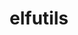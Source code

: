 ---
title: "elfutils"
layout: cache
categories: [package, develop]
meta: {"versions": ["0.186", "0.188", "0.189"], "compilers": ["gcc@=11.1.0", "gcc@=11.3.0", "gcc@=7.3.1", "gcc@=7.5.0", "oneapi@=2023.0.0", "oneapi@=2023.2.0"], "oss": ["amzn2", "ubuntu18.04", "ubuntu20.04", "ubuntu22.04"], "platforms": ["linux"], "targets": ["aarch64", "graviton2", "neoverse_n1", "ppc64le", "x86_64", "x86_64_v3"], "stacks": ["data-vis-sdk", "e4s", "e4s-oneapi", "e4s-power", "gpu-tests", "ml-linux-x86_64-rocm", "radiuss", "radiuss-aws", "radiuss-aws-aarch64", "root", "tutorial"], "num_specs": 75, "num_specs_by_stack": {"root": 75, "radiuss-aws-aarch64": 25, "radiuss-aws": 13, "ml-linux-x86_64-rocm": 8, "tutorial": 17, "radiuss": 16, "e4s-power": 4, "e4s-oneapi": 5, "gpu-tests": 4, "e4s": 4, "data-vis-sdk": 3}}
spec_details: [{"hash": "xpvce6hctidb6j6lhf72vfvb7spoipfh", "compiler": "gcc@=7.3.1", "versions": ["0.186"], "os": "amzn2", "platform": "linux", "target": "aarch64", "variants": ["~bzip2", "~debuginfod", "+nls", "~xz"], "stacks": ["root", "radiuss-aws-aarch64"], "size": "-", "tarball": "https://binaries.spack.io/develop/build_cache/linux-amzn2-aarch64/gcc-7.3.1/elfutils-0.186/linux-amzn2-aarch64-gcc-7.3.1-elfutils-0.186-xpvce6hctidb6j6lhf72vfvb7spoipfh.spack"}, {"hash": "3w3rmzmqxff7f66hko2ctra6ag7rkcar", "compiler": "gcc@=7.3.1", "versions": ["0.186"], "os": "amzn2", "platform": "linux", "target": "aarch64", "variants": ["~bzip2", "~debuginfod", "+nls", "~xz"], "stacks": ["root", "radiuss-aws-aarch64"], "size": "-", "tarball": "https://binaries.spack.io/develop/build_cache/linux-amzn2-aarch64/gcc-7.3.1/elfutils-0.186/linux-amzn2-aarch64-gcc-7.3.1-elfutils-0.186-3w3rmzmqxff7f66hko2ctra6ag7rkcar.spack"}, {"hash": "ju2z6uukwvncogq7mcjjba3kpxfiwhkq", "compiler": "gcc@=7.3.1", "versions": ["0.189"], "os": "amzn2", "platform": "linux", "target": "aarch64", "variants": ["build_system=autotools", "~bzip2", "~debuginfod", "+nls", "~xz", "~zstd"], "stacks": ["root", "radiuss-aws-aarch64"], "size": "-", "tarball": "https://binaries.spack.io/develop/build_cache/linux-amzn2-aarch64/gcc-7.3.1/elfutils-0.189/linux-amzn2-aarch64-gcc-7.3.1-elfutils-0.189-ju2z6uukwvncogq7mcjjba3kpxfiwhkq.spack"}, {"hash": "6jj45xgkgu2l43dyk5bxq5ajeouhpmwk", "compiler": "gcc@=7.3.1", "versions": ["0.186"], "os": "amzn2", "platform": "linux", "target": "aarch64", "variants": ["~bzip2", "~debuginfod", "+nls", "~xz"], "stacks": ["root", "radiuss-aws-aarch64"], "size": "-", "tarball": "https://binaries.spack.io/develop/build_cache/linux-amzn2-aarch64/gcc-7.3.1/elfutils-0.186/linux-amzn2-aarch64-gcc-7.3.1-elfutils-0.186-6jj45xgkgu2l43dyk5bxq5ajeouhpmwk.spack"}, {"hash": "qxjgxkwlzhhztft22v2hymscfv2va6aa", "compiler": "gcc@=7.3.1", "versions": ["0.186"], "os": "amzn2", "platform": "linux", "target": "aarch64", "variants": ["~bzip2", "~debuginfod", "+nls", "~xz"], "stacks": ["root", "radiuss-aws-aarch64"], "size": "-", "tarball": "https://binaries.spack.io/develop/build_cache/linux-amzn2-aarch64/gcc-7.3.1/elfutils-0.186/linux-amzn2-aarch64-gcc-7.3.1-elfutils-0.186-qxjgxkwlzhhztft22v2hymscfv2va6aa.spack"}, {"hash": "dmlyrj4yqt5qxak7giy7v6u32i5ds4f5", "compiler": "gcc@=7.3.1", "versions": ["0.186"], "os": "amzn2", "platform": "linux", "target": "aarch64", "variants": ["~bzip2", "~debuginfod", "+nls", "~xz"], "stacks": ["root", "radiuss-aws-aarch64"], "size": "-", "tarball": "https://binaries.spack.io/develop/build_cache/linux-amzn2-aarch64/gcc-7.3.1/elfutils-0.186/linux-amzn2-aarch64-gcc-7.3.1-elfutils-0.186-dmlyrj4yqt5qxak7giy7v6u32i5ds4f5.spack"}, {"hash": "3ya5dcn62k7llxeh4tsyl7xjymggbgy5", "compiler": "gcc@=7.3.1", "versions": ["0.188"], "os": "amzn2", "platform": "linux", "target": "aarch64", "variants": ["build_system=autotools", "~bzip2", "~debuginfod", "+nls", "~xz", "~zstd"], "stacks": ["root", "radiuss-aws-aarch64"], "size": "-", "tarball": "https://binaries.spack.io/develop/build_cache/linux-amzn2-aarch64/gcc-7.3.1/elfutils-0.188/linux-amzn2-aarch64-gcc-7.3.1-elfutils-0.188-3ya5dcn62k7llxeh4tsyl7xjymggbgy5.spack"}, {"hash": "grpik2sqac2gifxpuk7g5jg6wukqapia", "compiler": "gcc@=7.3.1", "versions": ["0.189"], "os": "amzn2", "platform": "linux", "target": "aarch64", "variants": ["build_system=autotools", "~bzip2", "~debuginfod", "+nls", "~xz", "~zstd"], "stacks": ["root", "radiuss-aws-aarch64"], "size": "-", "tarball": "https://binaries.spack.io/develop/build_cache/linux-amzn2-aarch64/gcc-7.3.1/elfutils-0.189/linux-amzn2-aarch64-gcc-7.3.1-elfutils-0.189-grpik2sqac2gifxpuk7g5jg6wukqapia.spack"}, {"hash": "kdnyejj7uley2v35l3xik4ujt2ahlsgr", "compiler": "gcc@=7.3.1", "versions": ["0.189"], "os": "amzn2", "platform": "linux", "target": "aarch64", "variants": ["build_system=autotools", "~bzip2", "~debuginfod", "+nls", "~xz", "~zstd"], "stacks": ["root", "radiuss-aws-aarch64"], "size": "-", "tarball": "https://binaries.spack.io/develop/build_cache/linux-amzn2-aarch64/gcc-7.3.1/elfutils-0.189/linux-amzn2-aarch64-gcc-7.3.1-elfutils-0.189-kdnyejj7uley2v35l3xik4ujt2ahlsgr.spack"}, {"hash": "xlpz2kbtqggi3nxyklnyuu5pxtb76bpf", "compiler": "gcc@=7.3.1", "versions": ["0.189"], "os": "amzn2", "platform": "linux", "target": "aarch64", "variants": ["build_system=autotools", "~bzip2", "~debuginfod", "+nls", "~xz", "~zstd"], "stacks": ["root", "radiuss-aws-aarch64"], "size": "-", "tarball": "https://binaries.spack.io/develop/build_cache/linux-amzn2-aarch64/gcc-7.3.1/elfutils-0.189/linux-amzn2-aarch64-gcc-7.3.1-elfutils-0.189-xlpz2kbtqggi3nxyklnyuu5pxtb76bpf.spack"}, {"hash": "v7zao6fvfap36caqugueixawxhjcmskm", "compiler": "gcc@=7.3.1", "versions": ["0.189"], "os": "amzn2", "platform": "linux", "target": "aarch64", "variants": ["build_system=autotools", "~bzip2", "~debuginfod", "+nls", "~xz", "~zstd"], "stacks": ["root", "radiuss-aws-aarch64"], "size": "-", "tarball": "https://binaries.spack.io/develop/build_cache/linux-amzn2-aarch64/gcc-7.3.1/elfutils-0.189/linux-amzn2-aarch64-gcc-7.3.1-elfutils-0.189-v7zao6fvfap36caqugueixawxhjcmskm.spack"}, {"hash": "mvnp7logbddi6hcdxwwr44lhmpqrb2dh", "compiler": "gcc@=7.3.1", "versions": ["0.189"], "os": "amzn2", "platform": "linux", "target": "aarch64", "variants": ["build_system=autotools", "~debuginfod", "+nls"], "stacks": ["root", "radiuss-aws-aarch64"], "size": "-", "tarball": "https://binaries.spack.io/develop/build_cache/linux-amzn2-aarch64/gcc-7.3.1/elfutils-0.189/linux-amzn2-aarch64-gcc-7.3.1-elfutils-0.189-mvnp7logbddi6hcdxwwr44lhmpqrb2dh.spack"}, {"hash": "vqbxrjzzspt5spedh5zhlm2ajrikicdr", "compiler": "gcc@=7.3.1", "versions": ["0.186"], "os": "amzn2", "platform": "linux", "target": "graviton2", "variants": ["~bzip2", "~debuginfod", "+nls", "~xz"], "stacks": ["root", "radiuss-aws-aarch64"], "size": "-", "tarball": "https://binaries.spack.io/develop/build_cache/linux-amzn2-graviton2/gcc-7.3.1/elfutils-0.186/linux-amzn2-graviton2-gcc-7.3.1-elfutils-0.186-vqbxrjzzspt5spedh5zhlm2ajrikicdr.spack"}, {"hash": "ao3a47gkoo3j2g4pdpvxqph2mcpufzlu", "compiler": "gcc@=7.3.1", "versions": ["0.186"], "os": "amzn2", "platform": "linux", "target": "graviton2", "variants": ["~bzip2", "~debuginfod", "+nls", "~xz"], "stacks": ["root", "radiuss-aws-aarch64"], "size": "-", "tarball": "https://binaries.spack.io/develop/build_cache/linux-amzn2-graviton2/gcc-7.3.1/elfutils-0.186/linux-amzn2-graviton2-gcc-7.3.1-elfutils-0.186-ao3a47gkoo3j2g4pdpvxqph2mcpufzlu.spack"}, {"hash": "v6djdtgintgqey3zpjmkbcwonjkeejdz", "compiler": "gcc@=7.3.1", "versions": ["0.186"], "os": "amzn2", "platform": "linux", "target": "graviton2", "variants": ["~bzip2", "~debuginfod", "+nls", "~xz"], "stacks": ["root", "radiuss-aws-aarch64"], "size": "-", "tarball": "https://binaries.spack.io/develop/build_cache/linux-amzn2-graviton2/gcc-7.3.1/elfutils-0.186/linux-amzn2-graviton2-gcc-7.3.1-elfutils-0.186-v6djdtgintgqey3zpjmkbcwonjkeejdz.spack"}, {"hash": "7ohrxmtwppl737udnyhtatfl2bocsxl7", "compiler": "gcc@=7.3.1", "versions": ["0.186"], "os": "amzn2", "platform": "linux", "target": "graviton2", "variants": ["~bzip2", "~debuginfod", "+nls", "~xz"], "stacks": ["root", "radiuss-aws-aarch64"], "size": "-", "tarball": "https://binaries.spack.io/develop/build_cache/linux-amzn2-graviton2/gcc-7.3.1/elfutils-0.186/linux-amzn2-graviton2-gcc-7.3.1-elfutils-0.186-7ohrxmtwppl737udnyhtatfl2bocsxl7.spack"}, {"hash": "jggmmorzrdq7cqlhkkjjogpwufuwmeuq", "compiler": "gcc@=7.3.1", "versions": ["0.186"], "os": "amzn2", "platform": "linux", "target": "graviton2", "variants": ["~bzip2", "~debuginfod", "+nls", "~xz"], "stacks": ["root", "radiuss-aws-aarch64"], "size": "-", "tarball": "https://binaries.spack.io/develop/build_cache/linux-amzn2-graviton2/gcc-7.3.1/elfutils-0.186/linux-amzn2-graviton2-gcc-7.3.1-elfutils-0.186-jggmmorzrdq7cqlhkkjjogpwufuwmeuq.spack"}, {"hash": "i4rrif3gqp4sptnxfrg4i75cblfix55p", "compiler": "gcc@=7.3.1", "versions": ["0.186"], "os": "amzn2", "platform": "linux", "target": "graviton2", "variants": ["~bzip2", "~debuginfod", "+nls", "~xz"], "stacks": ["root", "radiuss-aws-aarch64"], "size": "-", "tarball": "https://binaries.spack.io/develop/build_cache/linux-amzn2-graviton2/gcc-7.3.1/elfutils-0.186/linux-amzn2-graviton2-gcc-7.3.1-elfutils-0.186-i4rrif3gqp4sptnxfrg4i75cblfix55p.spack"}, {"hash": "ghz5h3gaatbpsag4pp4md7b7enpecstf", "compiler": "gcc@=7.3.1", "versions": ["0.189"], "os": "amzn2", "platform": "linux", "target": "neoverse_n1", "variants": ["build_system=autotools", "~bzip2", "~debuginfod", "+nls", "~xz", "~zstd"], "stacks": ["root", "radiuss-aws-aarch64"], "size": "-", "tarball": "https://binaries.spack.io/develop/build_cache/linux-amzn2-neoverse_n1/gcc-7.3.1/elfutils-0.189/linux-amzn2-neoverse_n1-gcc-7.3.1-elfutils-0.189-ghz5h3gaatbpsag4pp4md7b7enpecstf.spack"}, {"hash": "xxt7dbkdmy4lioyhpjq6i7cjzgga5o3k", "compiler": "gcc@=7.3.1", "versions": ["0.189"], "os": "amzn2", "platform": "linux", "target": "neoverse_n1", "variants": ["build_system=autotools", "~bzip2", "~debuginfod", "+nls", "~xz", "~zstd"], "stacks": ["root", "radiuss-aws-aarch64"], "size": "-", "tarball": "https://binaries.spack.io/develop/build_cache/linux-amzn2-neoverse_n1/gcc-7.3.1/elfutils-0.189/linux-amzn2-neoverse_n1-gcc-7.3.1-elfutils-0.189-xxt7dbkdmy4lioyhpjq6i7cjzgga5o3k.spack"}, {"hash": "nxulngmqdblqjuq4kax7hzypaieca56a", "compiler": "gcc@=7.3.1", "versions": ["0.188"], "os": "amzn2", "platform": "linux", "target": "neoverse_n1", "variants": ["build_system=autotools", "~bzip2", "~debuginfod", "+nls", "~xz", "~zstd"], "stacks": ["root", "radiuss-aws-aarch64"], "size": "-", "tarball": "https://binaries.spack.io/develop/build_cache/linux-amzn2-neoverse_n1/gcc-7.3.1/elfutils-0.188/linux-amzn2-neoverse_n1-gcc-7.3.1-elfutils-0.188-nxulngmqdblqjuq4kax7hzypaieca56a.spack"}, {"hash": "wh5mh5e4wmk722old6p2ddqmtosbmg2d", "compiler": "gcc@=7.3.1", "versions": ["0.189"], "os": "amzn2", "platform": "linux", "target": "neoverse_n1", "variants": ["build_system=autotools", "~debuginfod", "+nls"], "stacks": ["root", "radiuss-aws-aarch64"], "size": "-", "tarball": "https://binaries.spack.io/develop/build_cache/linux-amzn2-neoverse_n1/gcc-7.3.1/elfutils-0.189/linux-amzn2-neoverse_n1-gcc-7.3.1-elfutils-0.189-wh5mh5e4wmk722old6p2ddqmtosbmg2d.spack"}, {"hash": "htdd2otoj7eorqijh4ekfxpskmxtjpj5", "compiler": "gcc@=7.3.1", "versions": ["0.189"], "os": "amzn2", "platform": "linux", "target": "neoverse_n1", "variants": ["build_system=autotools", "~bzip2", "~debuginfod", "+nls", "~xz", "~zstd"], "stacks": ["root", "radiuss-aws-aarch64"], "size": "-", "tarball": "https://binaries.spack.io/develop/build_cache/linux-amzn2-neoverse_n1/gcc-7.3.1/elfutils-0.189/linux-amzn2-neoverse_n1-gcc-7.3.1-elfutils-0.189-htdd2otoj7eorqijh4ekfxpskmxtjpj5.spack"}, {"hash": "4i6hliezye64k27lfwe4at3k7uvdcod4", "compiler": "gcc@=7.3.1", "versions": ["0.189"], "os": "amzn2", "platform": "linux", "target": "neoverse_n1", "variants": ["build_system=autotools", "~bzip2", "~debuginfod", "+nls", "~xz", "~zstd"], "stacks": ["root", "radiuss-aws-aarch64"], "size": "-", "tarball": "https://binaries.spack.io/develop/build_cache/linux-amzn2-neoverse_n1/gcc-7.3.1/elfutils-0.189/linux-amzn2-neoverse_n1-gcc-7.3.1-elfutils-0.189-4i6hliezye64k27lfwe4at3k7uvdcod4.spack"}, {"hash": "pdszdqvhg4uox3fkoqswegh6dy7firx6", "compiler": "gcc@=7.3.1", "versions": ["0.189"], "os": "amzn2", "platform": "linux", "target": "neoverse_n1", "variants": ["build_system=autotools", "~bzip2", "~debuginfod", "+nls", "~xz", "~zstd"], "stacks": ["root", "radiuss-aws-aarch64"], "size": "-", "tarball": "https://binaries.spack.io/develop/build_cache/linux-amzn2-neoverse_n1/gcc-7.3.1/elfutils-0.189/linux-amzn2-neoverse_n1-gcc-7.3.1-elfutils-0.189-pdszdqvhg4uox3fkoqswegh6dy7firx6.spack"}, {"hash": "xje5j47ma664yapprbjjurvgw53d4oqk", "compiler": "gcc@=7.3.1", "versions": ["0.186"], "os": "amzn2", "platform": "linux", "target": "x86_64_v3", "variants": ["~bzip2", "~debuginfod", "+nls", "~xz"], "stacks": ["root", "radiuss-aws"], "size": "-", "tarball": "https://binaries.spack.io/develop/build_cache/linux-amzn2-x86_64_v3/gcc-7.3.1/elfutils-0.186/linux-amzn2-x86_64_v3-gcc-7.3.1-elfutils-0.186-xje5j47ma664yapprbjjurvgw53d4oqk.spack"}, {"hash": "axp4atgksh4tawicjxeugwsf7gla2fqt", "compiler": "gcc@=7.3.1", "versions": ["0.189"], "os": "amzn2", "platform": "linux", "target": "x86_64_v3", "variants": ["build_system=autotools", "~bzip2", "~debuginfod", "+nls", "~xz", "~zstd"], "stacks": ["root", "radiuss-aws", "ml-linux-x86_64-rocm"], "size": "-", "tarball": "https://binaries.spack.io/develop/build_cache/linux-amzn2-x86_64_v3/gcc-7.3.1/elfutils-0.189/linux-amzn2-x86_64_v3-gcc-7.3.1-elfutils-0.189-axp4atgksh4tawicjxeugwsf7gla2fqt.spack"}, {"hash": "dqmw47b5rxktktoap5i2nkbkami3n4hc", "compiler": "gcc@=7.3.1", "versions": ["0.188"], "os": "amzn2", "platform": "linux", "target": "x86_64_v3", "variants": ["build_system=autotools", "~bzip2", "~debuginfod", "+nls", "~xz", "~zstd"], "stacks": ["root", "radiuss-aws"], "size": "-", "tarball": "https://binaries.spack.io/develop/build_cache/linux-amzn2-x86_64_v3/gcc-7.3.1/elfutils-0.188/linux-amzn2-x86_64_v3-gcc-7.3.1-elfutils-0.188-dqmw47b5rxktktoap5i2nkbkami3n4hc.spack"}, {"hash": "mdaehaj5lmt5ykq5w5a6yilgaatva5lj", "compiler": "gcc@=7.3.1", "versions": ["0.186"], "os": "amzn2", "platform": "linux", "target": "x86_64_v3", "variants": ["~bzip2", "~debuginfod", "+nls", "~xz"], "stacks": ["root", "radiuss-aws"], "size": "-", "tarball": "https://binaries.spack.io/develop/build_cache/linux-amzn2-x86_64_v3/gcc-7.3.1/elfutils-0.186/linux-amzn2-x86_64_v3-gcc-7.3.1-elfutils-0.186-mdaehaj5lmt5ykq5w5a6yilgaatva5lj.spack"}, {"hash": "24urgv5fzmdg4emosp2fa5jp2m7kml2z", "compiler": "gcc@=7.3.1", "versions": ["0.186"], "os": "amzn2", "platform": "linux", "target": "x86_64_v3", "variants": ["~bzip2", "~debuginfod", "+nls", "~xz"], "stacks": ["root", "radiuss-aws"], "size": "-", "tarball": "https://binaries.spack.io/develop/build_cache/linux-amzn2-x86_64_v3/gcc-7.3.1/elfutils-0.186/linux-amzn2-x86_64_v3-gcc-7.3.1-elfutils-0.186-24urgv5fzmdg4emosp2fa5jp2m7kml2z.spack"}, {"hash": "ydu4i2eijmse4gdxvfoka5heqcjfted7", "compiler": "gcc@=7.3.1", "versions": ["0.186"], "os": "amzn2", "platform": "linux", "target": "x86_64_v3", "variants": ["~bzip2", "~debuginfod", "+nls", "~xz"], "stacks": ["root", "radiuss-aws"], "size": "-", "tarball": "https://binaries.spack.io/develop/build_cache/linux-amzn2-x86_64_v3/gcc-7.3.1/elfutils-0.186/linux-amzn2-x86_64_v3-gcc-7.3.1-elfutils-0.186-ydu4i2eijmse4gdxvfoka5heqcjfted7.spack"}, {"hash": "5qpfzxlkeov5zsp2m4yrz7kaueed4qtp", "compiler": "gcc@=7.3.1", "versions": ["0.186"], "os": "amzn2", "platform": "linux", "target": "x86_64_v3", "variants": ["~bzip2", "~debuginfod", "+nls", "~xz"], "stacks": ["root", "radiuss-aws"], "size": "-", "tarball": "https://binaries.spack.io/develop/build_cache/linux-amzn2-x86_64_v3/gcc-7.3.1/elfutils-0.186/linux-amzn2-x86_64_v3-gcc-7.3.1-elfutils-0.186-5qpfzxlkeov5zsp2m4yrz7kaueed4qtp.spack"}, {"hash": "s6bffmfg5rgceotqzcaeyfh2ihg2p34g", "compiler": "gcc@=7.3.1", "versions": ["0.186"], "os": "amzn2", "platform": "linux", "target": "x86_64_v3", "variants": ["~bzip2", "~debuginfod", "+nls", "~xz"], "stacks": ["root", "radiuss-aws"], "size": "-", "tarball": "https://binaries.spack.io/develop/build_cache/linux-amzn2-x86_64_v3/gcc-7.3.1/elfutils-0.186/linux-amzn2-x86_64_v3-gcc-7.3.1-elfutils-0.186-s6bffmfg5rgceotqzcaeyfh2ihg2p34g.spack"}, {"hash": "l2df6funq2sd2cbkzbwy3azcxnzfx37i", "compiler": "gcc@=7.3.1", "versions": ["0.189"], "os": "amzn2", "platform": "linux", "target": "x86_64_v3", "variants": ["build_system=autotools", "~bzip2", "~debuginfod", "+nls", "~xz", "~zstd"], "stacks": ["root", "radiuss-aws"], "size": "-", "tarball": "https://binaries.spack.io/develop/build_cache/linux-amzn2-x86_64_v3/gcc-7.3.1/elfutils-0.189/linux-amzn2-x86_64_v3-gcc-7.3.1-elfutils-0.189-l2df6funq2sd2cbkzbwy3azcxnzfx37i.spack"}, {"hash": "quo5x3rm3qmjryffuk7b63cqmxkoicfu", "compiler": "gcc@=7.3.1", "versions": ["0.189"], "os": "amzn2", "platform": "linux", "target": "x86_64_v3", "variants": ["build_system=autotools", "~bzip2", "~debuginfod", "+nls", "~xz", "~zstd"], "stacks": ["root", "radiuss-aws"], "size": "-", "tarball": "https://binaries.spack.io/develop/build_cache/linux-amzn2-x86_64_v3/gcc-7.3.1/elfutils-0.189/linux-amzn2-x86_64_v3-gcc-7.3.1-elfutils-0.189-quo5x3rm3qmjryffuk7b63cqmxkoicfu.spack"}, {"hash": "45b3qiwsn4pyudvnq2k4nalsvzhtkkhj", "compiler": "gcc@=7.3.1", "versions": ["0.189"], "os": "amzn2", "platform": "linux", "target": "x86_64_v3", "variants": ["build_system=autotools", "~bzip2", "~debuginfod", "+nls", "~xz", "~zstd"], "stacks": ["root", "radiuss-aws", "ml-linux-x86_64-rocm"], "size": "-", "tarball": "https://binaries.spack.io/develop/build_cache/linux-amzn2-x86_64_v3/gcc-7.3.1/elfutils-0.189/linux-amzn2-x86_64_v3-gcc-7.3.1-elfutils-0.189-45b3qiwsn4pyudvnq2k4nalsvzhtkkhj.spack"}, {"hash": "blyk2bb2aynctze2ythatlangeaugzh2", "compiler": "gcc@=7.3.1", "versions": ["0.189"], "os": "amzn2", "platform": "linux", "target": "x86_64_v3", "variants": ["build_system=autotools", "~debuginfod", "+nls"], "stacks": ["root", "radiuss-aws"], "size": "-", "tarball": "https://binaries.spack.io/develop/build_cache/linux-amzn2-x86_64_v3/gcc-7.3.1/elfutils-0.189/linux-amzn2-x86_64_v3-gcc-7.3.1-elfutils-0.189-blyk2bb2aynctze2ythatlangeaugzh2.spack"}, {"hash": "667ezptr4fkg3gzniirxg4kolo37szlk", "compiler": "gcc@=7.3.1", "versions": ["0.189"], "os": "amzn2", "platform": "linux", "target": "x86_64_v3", "variants": ["build_system=autotools", "~bzip2", "~debuginfod", "+nls", "~xz", "~zstd"], "stacks": ["root", "radiuss-aws", "ml-linux-x86_64-rocm"], "size": "-", "tarball": "https://binaries.spack.io/develop/build_cache/linux-amzn2-x86_64_v3/gcc-7.3.1/elfutils-0.189/linux-amzn2-x86_64_v3-gcc-7.3.1-elfutils-0.189-667ezptr4fkg3gzniirxg4kolo37szlk.spack"}, {"hash": "buw4tbjaz7sqxuqqkrknth7zh3chc6m3", "compiler": "gcc@=7.5.0", "versions": ["0.186"], "os": "ubuntu18.04", "platform": "linux", "target": "x86_64", "variants": ["~bzip2", "~debuginfod", "+nls", "~xz"], "stacks": ["root", "tutorial", "radiuss"], "size": "-", "tarball": "https://binaries.spack.io/develop/build_cache/linux-ubuntu18.04-x86_64/gcc-7.5.0/elfutils-0.186/linux-ubuntu18.04-x86_64-gcc-7.5.0-elfutils-0.186-buw4tbjaz7sqxuqqkrknth7zh3chc6m3.spack"}, {"hash": "hpg5q6j2rh3kw47lyuyltoupiyrivliq", "compiler": "gcc@=7.5.0", "versions": ["0.186"], "os": "ubuntu18.04", "platform": "linux", "target": "x86_64", "variants": ["~bzip2", "~debuginfod", "+nls", "~xz"], "stacks": ["root", "tutorial", "radiuss"], "size": "-", "tarball": "https://binaries.spack.io/develop/build_cache/linux-ubuntu18.04-x86_64/gcc-7.5.0/elfutils-0.186/linux-ubuntu18.04-x86_64-gcc-7.5.0-elfutils-0.186-hpg5q6j2rh3kw47lyuyltoupiyrivliq.spack"}, {"hash": "jzgkzlv6itoqnrjbz2eirhdycu4cwpk3", "compiler": "gcc@=7.5.0", "versions": ["0.186"], "os": "ubuntu18.04", "platform": "linux", "target": "x86_64", "variants": ["~bzip2", "~debuginfod", "+nls", "~xz"], "stacks": ["root", "tutorial", "radiuss"], "size": "-", "tarball": "https://binaries.spack.io/develop/build_cache/linux-ubuntu18.04-x86_64/gcc-7.5.0/elfutils-0.186/linux-ubuntu18.04-x86_64-gcc-7.5.0-elfutils-0.186-jzgkzlv6itoqnrjbz2eirhdycu4cwpk3.spack"}, {"hash": "rcrcxl3zhckht6q5pqgljirqbnstab5k", "compiler": "gcc@=7.5.0", "versions": ["0.186"], "os": "ubuntu18.04", "platform": "linux", "target": "x86_64", "variants": ["~bzip2", "~debuginfod", "+nls", "~xz"], "stacks": ["root", "tutorial", "radiuss"], "size": "-", "tarball": "https://binaries.spack.io/develop/build_cache/linux-ubuntu18.04-x86_64/gcc-7.5.0/elfutils-0.186/linux-ubuntu18.04-x86_64-gcc-7.5.0-elfutils-0.186-rcrcxl3zhckht6q5pqgljirqbnstab5k.spack"}, {"hash": "rx7mzt67zooqah4yxhfgrwfkkx3k2oey", "compiler": "gcc@=7.5.0", "versions": ["0.186"], "os": "ubuntu18.04", "platform": "linux", "target": "x86_64", "variants": ["~bzip2", "~debuginfod", "+nls", "~xz"], "stacks": ["root", "tutorial", "radiuss"], "size": "-", "tarball": "https://binaries.spack.io/develop/build_cache/linux-ubuntu18.04-x86_64/gcc-7.5.0/elfutils-0.186/linux-ubuntu18.04-x86_64-gcc-7.5.0-elfutils-0.186-rx7mzt67zooqah4yxhfgrwfkkx3k2oey.spack"}, {"hash": "w6nxwzk353pqvg3mglewv6egn34kobqa", "compiler": "gcc@=7.5.0", "versions": ["0.186"], "os": "ubuntu18.04", "platform": "linux", "target": "x86_64", "variants": ["~bzip2", "~debuginfod", "+nls", "~xz"], "stacks": ["root", "tutorial", "radiuss"], "size": "-", "tarball": "https://binaries.spack.io/develop/build_cache/linux-ubuntu18.04-x86_64/gcc-7.5.0/elfutils-0.186/linux-ubuntu18.04-x86_64-gcc-7.5.0-elfutils-0.186-w6nxwzk353pqvg3mglewv6egn34kobqa.spack"}, {"hash": "q4vpzj44vhzsnx46buop6322borltlxw", "compiler": "gcc@=7.5.0", "versions": ["0.189"], "os": "ubuntu18.04", "platform": "linux", "target": "x86_64", "variants": ["build_system=autotools", "~bzip2", "~debuginfod", "+nls", "~xz", "~zstd"], "stacks": ["root", "tutorial", "radiuss"], "size": "-", "tarball": "https://binaries.spack.io/develop/build_cache/linux-ubuntu18.04-x86_64/gcc-7.5.0/elfutils-0.189/linux-ubuntu18.04-x86_64-gcc-7.5.0-elfutils-0.189-q4vpzj44vhzsnx46buop6322borltlxw.spack"}, {"hash": "qcaqothzakfo4ttlrzagqyzs4dhky7di", "compiler": "gcc@=7.5.0", "versions": ["0.186"], "os": "ubuntu18.04", "platform": "linux", "target": "x86_64", "variants": ["~bzip2", "~debuginfod", "+nls", "~xz"], "stacks": ["root", "tutorial", "radiuss"], "size": "-", "tarball": "https://binaries.spack.io/develop/build_cache/linux-ubuntu18.04-x86_64/gcc-7.5.0/elfutils-0.186/linux-ubuntu18.04-x86_64-gcc-7.5.0-elfutils-0.186-qcaqothzakfo4ttlrzagqyzs4dhky7di.spack"}, {"hash": "p7tkbv2cei2jkdjfdjvfhjc7wgksn5ua", "compiler": "gcc@=7.5.0", "versions": ["0.186"], "os": "ubuntu18.04", "platform": "linux", "target": "x86_64", "variants": ["~bzip2", "~debuginfod", "+nls", "~xz"], "stacks": ["root", "tutorial", "radiuss"], "size": "-", "tarball": "https://binaries.spack.io/develop/build_cache/linux-ubuntu18.04-x86_64/gcc-7.5.0/elfutils-0.186/linux-ubuntu18.04-x86_64-gcc-7.5.0-elfutils-0.186-p7tkbv2cei2jkdjfdjvfhjc7wgksn5ua.spack"}, {"hash": "ehp46cecdyss6rg773avp5vmnzxy2to3", "compiler": "gcc@=7.5.0", "versions": ["0.186"], "os": "ubuntu18.04", "platform": "linux", "target": "x86_64", "variants": ["~bzip2", "~debuginfod", "+nls", "~xz"], "stacks": ["root", "tutorial", "radiuss"], "size": "-", "tarball": "https://binaries.spack.io/develop/build_cache/linux-ubuntu18.04-x86_64/gcc-7.5.0/elfutils-0.186/linux-ubuntu18.04-x86_64-gcc-7.5.0-elfutils-0.186-ehp46cecdyss6rg773avp5vmnzxy2to3.spack"}, {"hash": "rctwvoabc5jj5vjvcwubxmfqjsdcugmb", "compiler": "gcc@=7.5.0", "versions": ["0.189"], "os": "ubuntu18.04", "platform": "linux", "target": "x86_64_v3", "variants": ["build_system=autotools", "~debuginfod", "+nls"], "stacks": ["root", "tutorial", "radiuss"], "size": "-", "tarball": "https://binaries.spack.io/develop/build_cache/linux-ubuntu18.04-x86_64_v3/gcc-7.5.0/elfutils-0.189/linux-ubuntu18.04-x86_64_v3-gcc-7.5.0-elfutils-0.189-rctwvoabc5jj5vjvcwubxmfqjsdcugmb.spack"}, {"hash": "74bz4ri5oke5e3wrdyad5syt42wkhbgv", "compiler": "gcc@=7.5.0", "versions": ["0.189"], "os": "ubuntu18.04", "platform": "linux", "target": "x86_64_v3", "variants": ["build_system=autotools", "~bzip2", "~debuginfod", "+nls", "~xz", "~zstd"], "stacks": ["root", "tutorial", "radiuss"], "size": "-", "tarball": "https://binaries.spack.io/develop/build_cache/linux-ubuntu18.04-x86_64_v3/gcc-7.5.0/elfutils-0.189/linux-ubuntu18.04-x86_64_v3-gcc-7.5.0-elfutils-0.189-74bz4ri5oke5e3wrdyad5syt42wkhbgv.spack"}, {"hash": "lcec3mzo5vfymy7kzulxcf5i5wakv6p5", "compiler": "gcc@=7.5.0", "versions": ["0.189"], "os": "ubuntu18.04", "platform": "linux", "target": "x86_64_v3", "variants": ["build_system=autotools", "~bzip2", "~debuginfod", "+nls", "~xz", "~zstd"], "stacks": ["root", "tutorial", "radiuss"], "size": "-", "tarball": "https://binaries.spack.io/develop/build_cache/linux-ubuntu18.04-x86_64_v3/gcc-7.5.0/elfutils-0.189/linux-ubuntu18.04-x86_64_v3-gcc-7.5.0-elfutils-0.189-lcec3mzo5vfymy7kzulxcf5i5wakv6p5.spack"}, {"hash": "g6z7gga26imhtb3eaovtpkg2bycfihcj", "compiler": "gcc@=7.5.0", "versions": ["0.189"], "os": "ubuntu18.04", "platform": "linux", "target": "x86_64_v3", "variants": ["build_system=autotools", "~bzip2", "~debuginfod", "+nls", "~xz", "~zstd"], "stacks": ["root", "tutorial", "radiuss"], "size": "-", "tarball": "https://binaries.spack.io/develop/build_cache/linux-ubuntu18.04-x86_64_v3/gcc-7.5.0/elfutils-0.189/linux-ubuntu18.04-x86_64_v3-gcc-7.5.0-elfutils-0.189-g6z7gga26imhtb3eaovtpkg2bycfihcj.spack"}, {"hash": "7uwetncagmzr3zfllpxmuocxtwwqvqqn", "compiler": "gcc@=7.5.0", "versions": ["0.189"], "os": "ubuntu18.04", "platform": "linux", "target": "x86_64_v3", "variants": ["build_system=autotools", "~bzip2", "~debuginfod", "+nls", "~xz", "~zstd"], "stacks": ["root", "tutorial", "radiuss"], "size": "-", "tarball": "https://binaries.spack.io/develop/build_cache/linux-ubuntu18.04-x86_64_v3/gcc-7.5.0/elfutils-0.189/linux-ubuntu18.04-x86_64_v3-gcc-7.5.0-elfutils-0.189-7uwetncagmzr3zfllpxmuocxtwwqvqqn.spack"}, {"hash": "g5ahojbop5raijtp2eyxsextqm2jd7wc", "compiler": "gcc@=7.5.0", "versions": ["0.189"], "os": "ubuntu18.04", "platform": "linux", "target": "x86_64_v3", "variants": ["build_system=autotools", "~bzip2", "~debuginfod", "+nls", "~xz", "~zstd"], "stacks": ["root", "tutorial", "radiuss"], "size": "-", "tarball": "https://binaries.spack.io/develop/build_cache/linux-ubuntu18.04-x86_64_v3/gcc-7.5.0/elfutils-0.189/linux-ubuntu18.04-x86_64_v3-gcc-7.5.0-elfutils-0.189-g5ahojbop5raijtp2eyxsextqm2jd7wc.spack"}, {"hash": "a3fphgp332eodvexy2a6gbox4ubph6li", "compiler": "gcc@=11.1.0", "versions": ["0.189"], "os": "ubuntu20.04", "platform": "linux", "target": "ppc64le", "variants": ["build_system=autotools", "+bzip2", "~debuginfod", "~nls", "+xz", "~zstd"], "stacks": ["root", "e4s-power"], "size": "-", "tarball": "https://binaries.spack.io/develop/build_cache/linux-ubuntu20.04-ppc64le/gcc-11.1.0/elfutils-0.189/linux-ubuntu20.04-ppc64le-gcc-11.1.0-elfutils-0.189-a3fphgp332eodvexy2a6gbox4ubph6li.spack"}, {"hash": "zsbvaxy6z6g4nvybn3ieoxp7p3rurnkn", "compiler": "gcc@=11.1.0", "versions": ["0.189"], "os": "ubuntu20.04", "platform": "linux", "target": "ppc64le", "variants": ["build_system=autotools", "~debuginfod", "~nls"], "stacks": ["root", "e4s-power"], "size": "-", "tarball": "https://binaries.spack.io/develop/build_cache/linux-ubuntu20.04-ppc64le/gcc-11.1.0/elfutils-0.189/linux-ubuntu20.04-ppc64le-gcc-11.1.0-elfutils-0.189-zsbvaxy6z6g4nvybn3ieoxp7p3rurnkn.spack"}, {"hash": "iaedlypbfdcr7rqrg46wokgjlioqszpp", "compiler": "gcc@=11.1.0", "versions": ["0.189"], "os": "ubuntu20.04", "platform": "linux", "target": "ppc64le", "variants": ["build_system=autotools", "+bzip2", "~debuginfod", "~nls", "+xz", "~zstd"], "stacks": ["root", "e4s-power"], "size": "-", "tarball": "https://binaries.spack.io/develop/build_cache/linux-ubuntu20.04-ppc64le/gcc-11.1.0/elfutils-0.189/linux-ubuntu20.04-ppc64le-gcc-11.1.0-elfutils-0.189-iaedlypbfdcr7rqrg46wokgjlioqszpp.spack"}, {"hash": "556ejvjehey3ve7q4izraihk43cl5yae", "compiler": "gcc@=11.1.0", "versions": ["0.189"], "os": "ubuntu20.04", "platform": "linux", "target": "ppc64le", "variants": ["build_system=autotools", "+bzip2", "~debuginfod", "~nls", "+xz", "~zstd"], "stacks": ["root", "e4s-power"], "size": "-", "tarball": "https://binaries.spack.io/develop/build_cache/linux-ubuntu20.04-ppc64le/gcc-11.1.0/elfutils-0.189/linux-ubuntu20.04-ppc64le-gcc-11.1.0-elfutils-0.189-556ejvjehey3ve7q4izraihk43cl5yae.spack"}, {"hash": "xe6idr2ohmriyyquhhrzsvsgd7iayul4", "compiler": "oneapi@=2023.0.0", "versions": ["0.189"], "os": "ubuntu20.04", "platform": "linux", "target": "x86_64", "variants": ["build_system=autotools", "+bzip2", "~debuginfod", "~nls", "+xz", "~zstd"], "stacks": ["root", "e4s-oneapi"], "size": "-", "tarball": "https://binaries.spack.io/develop/build_cache/linux-ubuntu20.04-x86_64/oneapi-2023.0.0/elfutils-0.189/linux-ubuntu20.04-x86_64-oneapi-2023.0.0-elfutils-0.189-xe6idr2ohmriyyquhhrzsvsgd7iayul4.spack"}, {"hash": "6b7duyo7oyigqnxhaok6dctlr4iipqiq", "compiler": "oneapi@=2023.0.0", "versions": ["0.189"], "os": "ubuntu20.04", "platform": "linux", "target": "x86_64", "variants": ["build_system=autotools", "+bzip2", "~debuginfod", "~nls", "+xz", "~zstd"], "stacks": ["root", "e4s-oneapi"], "size": "-", "tarball": "https://binaries.spack.io/develop/build_cache/linux-ubuntu20.04-x86_64/oneapi-2023.0.0/elfutils-0.189/linux-ubuntu20.04-x86_64-oneapi-2023.0.0-elfutils-0.189-6b7duyo7oyigqnxhaok6dctlr4iipqiq.spack"}, {"hash": "bcwkp6divfnor7umj3yqdudttcu3hmh5", "compiler": "oneapi@=2023.0.0", "versions": ["0.189"], "os": "ubuntu20.04", "platform": "linux", "target": "x86_64", "variants": ["build_system=autotools", "~debuginfod", "~nls"], "stacks": ["root", "e4s-oneapi"], "size": "-", "tarball": "https://binaries.spack.io/develop/build_cache/linux-ubuntu20.04-x86_64/oneapi-2023.0.0/elfutils-0.189/linux-ubuntu20.04-x86_64-oneapi-2023.0.0-elfutils-0.189-bcwkp6divfnor7umj3yqdudttcu3hmh5.spack"}, {"hash": "3ju5lbykp2ylx62wz256logohkuxihuo", "compiler": "oneapi@=2023.0.0", "versions": ["0.189"], "os": "ubuntu20.04", "platform": "linux", "target": "x86_64", "variants": ["build_system=autotools", "+bzip2", "~debuginfod", "~nls", "+xz", "~zstd"], "stacks": ["root", "e4s-oneapi"], "size": "-", "tarball": "https://binaries.spack.io/develop/build_cache/linux-ubuntu20.04-x86_64/oneapi-2023.0.0/elfutils-0.189/linux-ubuntu20.04-x86_64-oneapi-2023.0.0-elfutils-0.189-3ju5lbykp2ylx62wz256logohkuxihuo.spack"}, {"hash": "vlvccaesvptphb64hsuzepxovhcjn6mg", "compiler": "oneapi@=2023.2.0", "versions": ["0.189"], "os": "ubuntu20.04", "platform": "linux", "target": "x86_64", "variants": ["build_system=autotools", "~debuginfod", "~nls"], "stacks": ["root", "e4s-oneapi"], "size": "-", "tarball": "https://binaries.spack.io/develop/build_cache/linux-ubuntu20.04-x86_64/oneapi-2023.2.0/elfutils-0.189/linux-ubuntu20.04-x86_64-oneapi-2023.2.0-elfutils-0.189-vlvccaesvptphb64hsuzepxovhcjn6mg.spack"}, {"hash": "ed63ux6fe6ebkfhoxhayk74cwslwn2r6", "compiler": "gcc@=11.1.0", "versions": ["0.189"], "os": "ubuntu20.04", "platform": "linux", "target": "x86_64_v3", "variants": ["build_system=autotools", "+bzip2", "~debuginfod", "~nls", "+xz", "~zstd"], "stacks": ["root", "gpu-tests", "e4s"], "size": "-", "tarball": "https://binaries.spack.io/develop/build_cache/linux-ubuntu20.04-x86_64_v3/gcc-11.1.0/elfutils-0.189/linux-ubuntu20.04-x86_64_v3-gcc-11.1.0-elfutils-0.189-ed63ux6fe6ebkfhoxhayk74cwslwn2r6.spack"}, {"hash": "qs4gbloi5eokg2ylpsrywtqugh4t5rbl", "compiler": "gcc@=11.1.0", "versions": ["0.189"], "os": "ubuntu20.04", "platform": "linux", "target": "x86_64_v3", "variants": ["build_system=autotools", "+bzip2", "~debuginfod", "~nls", "+xz", "~zstd"], "stacks": ["root", "gpu-tests", "e4s"], "size": "-", "tarball": "https://binaries.spack.io/develop/build_cache/linux-ubuntu20.04-x86_64_v3/gcc-11.1.0/elfutils-0.189/linux-ubuntu20.04-x86_64_v3-gcc-11.1.0-elfutils-0.189-qs4gbloi5eokg2ylpsrywtqugh4t5rbl.spack"}, {"hash": "neznxc5jmqkp7okzm3c4ev7rp3iqnwpq", "compiler": "gcc@=11.1.0", "versions": ["0.189"], "os": "ubuntu20.04", "platform": "linux", "target": "x86_64_v3", "variants": ["build_system=autotools", "+bzip2", "~debuginfod", "~nls", "+xz", "~zstd"], "stacks": ["root", "gpu-tests", "e4s"], "size": "-", "tarball": "https://binaries.spack.io/develop/build_cache/linux-ubuntu20.04-x86_64_v3/gcc-11.1.0/elfutils-0.189/linux-ubuntu20.04-x86_64_v3-gcc-11.1.0-elfutils-0.189-neznxc5jmqkp7okzm3c4ev7rp3iqnwpq.spack"}, {"hash": "d77v3usikcoin4tf6x4myhgjl6rxrunv", "compiler": "gcc@=11.1.0", "versions": ["0.189"], "os": "ubuntu20.04", "platform": "linux", "target": "x86_64_v3", "variants": ["build_system=autotools", "~debuginfod", "~nls"], "stacks": ["root", "gpu-tests", "e4s"], "size": "-", "tarball": "https://binaries.spack.io/develop/build_cache/linux-ubuntu20.04-x86_64_v3/gcc-11.1.0/elfutils-0.189/linux-ubuntu20.04-x86_64_v3-gcc-11.1.0-elfutils-0.189-d77v3usikcoin4tf6x4myhgjl6rxrunv.spack"}, {"hash": "up7kewci3y4trsisrfkn5ssc4ah6tdsg", "compiler": "gcc@=11.1.0", "versions": ["0.189"], "os": "ubuntu20.04", "platform": "linux", "target": "x86_64_v3", "variants": ["build_system=autotools", "~bzip2", "~debuginfod", "+nls", "~xz", "~zstd"], "stacks": ["root", "data-vis-sdk"], "size": "-", "tarball": "https://binaries.spack.io/develop/build_cache/linux-ubuntu20.04-x86_64_v3/gcc-11.1.0/elfutils-0.189/linux-ubuntu20.04-x86_64_v3-gcc-11.1.0-elfutils-0.189-up7kewci3y4trsisrfkn5ssc4ah6tdsg.spack"}, {"hash": "6qtlqfejuddyjw3nz5wgspgjccxbrvau", "compiler": "gcc@=11.1.0", "versions": ["0.189"], "os": "ubuntu20.04", "platform": "linux", "target": "x86_64_v3", "variants": ["build_system=autotools", "~debuginfod", "+nls"], "stacks": ["root", "data-vis-sdk"], "size": "-", "tarball": "https://binaries.spack.io/develop/build_cache/linux-ubuntu20.04-x86_64_v3/gcc-11.1.0/elfutils-0.189/linux-ubuntu20.04-x86_64_v3-gcc-11.1.0-elfutils-0.189-6qtlqfejuddyjw3nz5wgspgjccxbrvau.spack"}, {"hash": "yu52nkpwax4s3rvzbohyhjgzmjcm7muq", "compiler": "gcc@=11.1.0", "versions": ["0.189"], "os": "ubuntu20.04", "platform": "linux", "target": "x86_64_v3", "variants": ["build_system=autotools", "~bzip2", "~debuginfod", "+nls", "~xz", "~zstd"], "stacks": ["root", "data-vis-sdk"], "size": "-", "tarball": "https://binaries.spack.io/develop/build_cache/linux-ubuntu20.04-x86_64_v3/gcc-11.1.0/elfutils-0.189/linux-ubuntu20.04-x86_64_v3-gcc-11.1.0-elfutils-0.189-yu52nkpwax4s3rvzbohyhjgzmjcm7muq.spack"}, {"hash": "ysp6u4xhgixhzn2sre372omcl3kdrf5i", "compiler": "gcc@=11.3.0", "versions": ["0.189"], "os": "ubuntu22.04", "platform": "linux", "target": "x86_64_v3", "variants": ["build_system=autotools", "~debuginfod", "+nls"], "stacks": ["root", "tutorial", "ml-linux-x86_64-rocm"], "size": "-", "tarball": "https://binaries.spack.io/develop/build_cache/linux-ubuntu22.04-x86_64_v3/gcc-11.3.0/elfutils-0.189/linux-ubuntu22.04-x86_64_v3-gcc-11.3.0-elfutils-0.189-ysp6u4xhgixhzn2sre372omcl3kdrf5i.spack"}, {"hash": "rasbius7gmyqhmyjlhbsy7jm2zsgtttw", "compiler": "gcc@=11.3.0", "versions": ["0.189"], "os": "ubuntu22.04", "platform": "linux", "target": "x86_64_v3", "variants": ["build_system=autotools", "~bzip2", "~debuginfod", "+nls", "~xz", "~zstd"], "stacks": ["root", "ml-linux-x86_64-rocm"], "size": "-", "tarball": "https://binaries.spack.io/develop/build_cache/linux-ubuntu22.04-x86_64_v3/gcc-11.3.0/elfutils-0.189/linux-ubuntu22.04-x86_64_v3-gcc-11.3.0-elfutils-0.189-rasbius7gmyqhmyjlhbsy7jm2zsgtttw.spack"}, {"hash": "li7z36xbjtoror3fqempxligzhe4sfph", "compiler": "gcc@=11.3.0", "versions": ["0.189"], "os": "ubuntu22.04", "platform": "linux", "target": "x86_64_v3", "variants": ["build_system=autotools", "~debuginfod", "+nls"], "stacks": ["root", "ml-linux-x86_64-rocm"], "size": "-", "tarball": "https://binaries.spack.io/develop/build_cache/linux-ubuntu22.04-x86_64_v3/gcc-11.3.0/elfutils-0.189/linux-ubuntu22.04-x86_64_v3-gcc-11.3.0-elfutils-0.189-li7z36xbjtoror3fqempxligzhe4sfph.spack"}, {"hash": "pd57oe4vrwfs7fxh757k4klpe2ruwcxj", "compiler": "gcc@=11.3.0", "versions": ["0.189"], "os": "ubuntu22.04", "platform": "linux", "target": "x86_64_v3", "variants": ["build_system=autotools", "~bzip2", "~debuginfod", "+nls", "~xz", "~zstd"], "stacks": ["root", "ml-linux-x86_64-rocm"], "size": "-", "tarball": "https://binaries.spack.io/develop/build_cache/linux-ubuntu22.04-x86_64_v3/gcc-11.3.0/elfutils-0.189/linux-ubuntu22.04-x86_64_v3-gcc-11.3.0-elfutils-0.189-pd57oe4vrwfs7fxh757k4klpe2ruwcxj.spack"}, {"hash": "bsghn2ttjup3ogsqopu2pz4gv3npyaay", "compiler": "gcc@=11.3.0", "versions": ["0.189"], "os": "ubuntu22.04", "platform": "linux", "target": "x86_64_v3", "variants": ["build_system=autotools", "~bzip2", "~debuginfod", "+nls", "~xz", "~zstd"], "stacks": ["root", "ml-linux-x86_64-rocm"], "size": "-", "tarball": "https://binaries.spack.io/develop/build_cache/linux-ubuntu22.04-x86_64_v3/gcc-11.3.0/elfutils-0.189/linux-ubuntu22.04-x86_64_v3-gcc-11.3.0-elfutils-0.189-bsghn2ttjup3ogsqopu2pz4gv3npyaay.spack"}]
---